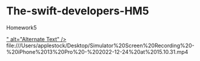 # The-swift-developers-HM5
Homework5

<a href="{/Users/applestock/Desktop/Simulator Screen Recording - iPhone 13 Pro - 2022-12-24 at 15.10.31.mp4}" title="Video">" alt="Alternate Text" /></a>
file:///Users/applestock/Desktop/Simulator%20Screen%20Recording%20-%20iPhone%2013%20Pro%20-%202022-12-24%20at%2015.10.31.mp4
